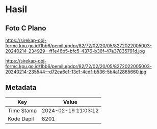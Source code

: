 # Hasil

## Foto C Plano

https://sirekap-obj-formc.kpu.go.id/1bb6/pemilu/pdpr/82/72/02/20/05/8272022005003-20240214-234929--ff1e46b5-bfc5-4376-b36f-47a37835791d.jpg

https://sirekap-obj-formc.kpu.go.id/1bb6/pemilu/pdpr/82/72/02/20/05/8272022005003-20240214-235544--d72ea6e1-13e1-4cdf-b536-5b4a12865660.jpg


## Metadata

| Key        | Value               |
| ---------- | ------------------- |
| Time Stamp | 2024-02-19 11:03:12 |
| Kode Dapil | 8201                |



